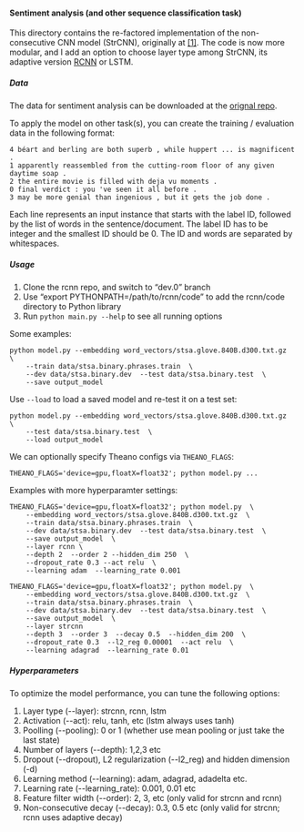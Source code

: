 #### Sentiment analysis (and other sequence classification task)

This directory contains the re-factored implementation of the non-consecutive CNN model (StrCNN), originally at [[1]](https://github.com/taolei87/text_convnet). The code is now more modular, and I add an option to choose layer type among StrCNN, its adaptive version [RCNN](http://arxiv.org/pdf/1512.05726v2.pdf) or LSTM.

##### Data
The data for sentiment analysis can be downloaded at the [orignal repo](https://github.com/taolei87/text_convnet). 

To apply the model on other task(s), you can create the training / evaluation data in the following format:
```
4 béart and berling are both superb , while huppert ... is magnificent .
1 apparently reassembled from the cutting-room floor of any given daytime soap .
2 the entire movie is filled with deja vu moments .
0 final verdict : you 've seen it all before .
3 may be more genial than ingenious , but it gets the job done .
```
Each line represents an input instance that starts with the label ID, followed by the list of words in the sentence/document. The label ID has to be integer and the smallest ID should be 0. The ID and words are separated by whitespaces.

##### Usage
  1. Clone the rcnn repo, and switch to “dev.0” branch
  2. Use “export PYTHONPATH=/path/to/rcnn/code” to add the rcnn/code directory to Python library
  3. Run `python main.py --help` to see all running options

Some examples:
```
python model.py --embedding word_vectors/stsa.glove.840B.d300.txt.gz  \
    --train data/stsa.binary.phrases.train  \
    --dev data/stsa.binary.dev  --test data/stsa.binary.test  \
    --save output_model
```

Use `--load` to load a saved model and re-test it on a test set:
```
python model.py --embedding word_vectors/stsa.glove.840B.d300.txt.gz  \
    --test data/stsa.binary.test  \
    --load output_model
```

We can optionally specify Theano configs via `THEANO_FLAGS`:
```
THEANO_FLAGS='device=gpu,floatX=float32'; python model.py ...
```

Examples with more hyperparamter settings:
```
THEANO_FLAGS='device=gpu,floatX=float32'; python model.py  \
    --embedding word_vectors/stsa.glove.840B.d300.txt.gz  \
    --train data/stsa.binary.phrases.train  \
    --dev data/stsa.binary.dev  --test data/stsa.binary.test  \
    --save output_model  \
    --layer rcnn \
    --depth 2  --order 2 --hidden_dim 250  \
    --dropout_rate 0.3 --act relu  \
    --learning adam  --learning_rate 0.001
```

```
THEANO_FLAGS='device=gpu,floatX=float32'; python model.py  \
    --embedding word_vectors/stsa.glove.840B.d300.txt.gz  \
    --train data/stsa.binary.phrases.train  \
    --dev data/stsa.binary.dev  --test data/stsa.binary.test  \
    --save output_model  \
    --layer strcnn
    --depth 3  --order 3  --decay 0.5  --hidden_dim 200  \
    --dropout_rate 0.3  --l2_reg 0.00001  --act relu  \
    --learning adagrad  --learning_rate 0.01
```

##### Hyperparameters

To optimize the model performance, you can tune the following options:

 1. Layer type (--layer):  strcnn, rcnn, lstm
 2. Activation (--act): relu, tanh, etc (lstm always uses tanh)
 3. Poolling (--pooling): 0 or 1  (whether use mean pooling or just take the last state)
 4. Number of layers (--depth): 1,2,3 etc
 5. Dropout (--dropout), L2 regularization (--l2_reg) and hidden dimension (-d)
 6. Learning method (--learning): adam, adagrad, adadelta etc.
 7. Learning rate (--learning_rate): 0.001, 0.01 etc
 8. Feature filter width (--order): 2, 3, etc (only valid for strcnn and rcnn)
 9. Non-consecutive decay (--decay): 0.3, 0.5 etc (only valid for strcnn; rcnn uses adaptive decay)

